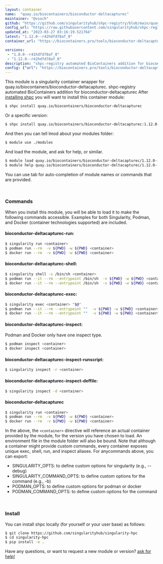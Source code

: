 ```yaml
---
layout: container
name:  "quay.io/biocontainers/bioconductor-deltacapturec"
maintainer: "@vsoch"
github: "https://github.com/singularityhub/shpc-registry/blob/main/quay.io/biocontainers/bioconductor-deltacapturec/container.yaml"
config_url: "https://raw.githubusercontent.com/singularityhub/shpc-registry/main/quay.io/biocontainers/bioconductor-deltacapturec/container.yaml"
updated_at: "2023-03-27 03:16:19.521764"
latest: "1.12.0--r42hdfd78af_0"
container_url: "https://biocontainers.pro/tools/bioconductor-deltacapturec"

versions:
 - "1.8.0--r41hdfd78af_0"
 - "1.12.0--r42hdfd78af_0"
description: "shpc-registry automated BioContainers addition for bioconductor-deltacapturec"
config: {"url": "https://biocontainers.pro/tools/bioconductor-deltacapturec", "maintainer": "@vsoch", "description": "shpc-registry automated BioContainers addition for bioconductor-deltacapturec", "latest": {"1.12.0--r42hdfd78af_0": "sha256:175bb74fb0b10b962e64fcb735932655b73e5d6d27ec5d632d5e3421ba609f31"}, "tags": {"1.8.0--r41hdfd78af_0": "sha256:cfa7254c4b730089da10272106e695dcf76ce1baa002051f1e9709d9a662175b", "1.12.0--r42hdfd78af_0": "sha256:175bb74fb0b10b962e64fcb735932655b73e5d6d27ec5d632d5e3421ba609f31"}, "docker": "quay.io/biocontainers/bioconductor-deltacapturec"}
---
```


This module is a singularity container wrapper for quay.io/biocontainers/bioconductor-deltacapturec.
shpc-registry automated BioContainers addition for bioconductor-deltacapturec
After [installing shpc](#install) you will want to install this container module:


```bash
$ shpc install quay.io/biocontainers/bioconductor-deltacapturec
```

Or a specific version:

```bash
$ shpc install quay.io/biocontainers/bioconductor-deltacapturec:1.12.0--r42hdfd78af_0
```

And then you can tell lmod about your modules folder:

```bash
$ module use ./modules
```

And load the module, and ask for help, or similar.

```bash
$ module load quay.io/biocontainers/bioconductor-deltacapturec/1.12.0--r42hdfd78af_0
$ module help quay.io/biocontainers/bioconductor-deltacapturec/1.12.0--r42hdfd78af_0
```

You can use tab for auto-completion of module names or commands that are provided.

<br>

### Commands

When you install this module, you will be able to load it to make the following commands accessible.
Examples for both Singularity, Podman, and Docker (container technologies supported) are included.

#### bioconductor-deltacapturec-run:

```bash
$ singularity run <container>
$ podman run --rm  -v ${PWD} -w ${PWD} <container>
$ docker run --rm  -v ${PWD} -w ${PWD} <container>
```

#### bioconductor-deltacapturec-shell:

```bash
$ singularity shell -s /bin/sh <container>
$ podman run --it --rm --entrypoint /bin/sh  -v ${PWD} -w ${PWD} <container>
$ docker run --it --rm --entrypoint /bin/sh  -v ${PWD} -w ${PWD} <container>
```

#### bioconductor-deltacapturec-exec:

```bash
$ singularity exec <container> "$@"
$ podman run --it --rm --entrypoint ""  -v ${PWD} -w ${PWD} <container> "$@"
$ docker run --it --rm --entrypoint ""  -v ${PWD} -w ${PWD} <container> "$@"
```

#### bioconductor-deltacapturec-inspect:

Podman and Docker only have one inspect type.

```bash
$ podman inspect <container>
$ docker inspect <container>
```

#### bioconductor-deltacapturec-inspect-runscript:

```bash
$ singularity inspect -r <container>
```

#### bioconductor-deltacapturec-inspect-deffile:

```bash
$ singularity inspect -d <container>
```



#### bioconductor-deltacapturec

```bash
$ singularity run <container>
$ podman run --rm  -v ${PWD} -w ${PWD} <container>
$ docker run --rm  -v ${PWD} -w ${PWD} <container>
```


In the above, the `<container>` directive will reference an actual container provided
by the module, for the version you have chosen to load. An environment file in the
module folder will also be bound. Note that although a container
might provide custom commands, every container exposes unique exec, shell, run, and
inspect aliases. For anycommands above, you can export:

 - SINGULARITY_OPTS: to define custom options for singularity (e.g., --debug)
 - SINGULARITY_COMMAND_OPTS: to define custom options for the command (e.g., -b)
 - PODMAN_OPTS: to define custom options for podman or docker
 - PODMAN_COMMAND_OPTS: to define custom options for the command

<br>

### Install

You can install shpc locally (for yourself or your user base) as follows:

```bash
$ git clone https://github.com/singularityhub/singularity-hpc
$ cd singularity-hpc
$ pip install -e .
```

Have any questions, or want to request a new module or version? [ask for help!](https://github.com/singularityhub/singularity-hpc/issues)